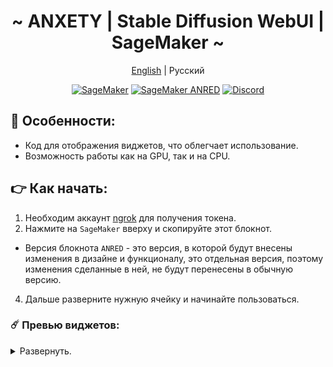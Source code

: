 <div align="center">

<h1 align="center">~ ANXETY | Stable Diffusion WebUI | SageMaker ~</h1>

[English](./README.md) | Русский

</div>


<p align="center">
  <a href="https://studiolab.sagemaker.aws/import/github/anxety-solo/sd-webui-sagemaker/blob/main/anxety-ru.ipynb"><img alt="SageMaker" src="https://img.shields.io/badge/SAGEMAKER-blue?style=for-the-badge&color=blue"></a>
  <a href="https://studiolab.sagemaker.aws/import/github/anxety-solo/sd-webui-sagemaker/blob/main/anxety-ru_ANRED.ipynb"><img alt="SageMaker ANRED" src="https://img.shields.io/badge/SAGEMAKER-orange?style=for-the-badge&label=ANRED&labelColor=grey&color=orange"></a>
  <a href="https://discordapp.com/users/565783561878372352"><img alt="Discord" src="https://img.shields.io/badge/МОЙ ДИСКОРД-blue?style=for-the-badge&logo=discord&logoColor=white&color=blue"></a>
</p>


## 🌟 Особенности:
  - Код для отображения виджетов, что облегчает использование.
  - Возможность работы как на GPU, так и на CPU.


## 👉 Как начать:
  1. Необходим аккаунт [ngrok](https://dashboard.ngrok.com/login) для получения токена.
  2. Нажмите на `SageMaker` вверху и скопируйте этот блокнот. <br>
  - Версия блокнота `ANRED` - это версия, в которой будут внесены изменения в дизайне и функционалу, это отдельная версия, поэтому изменения сделанные в ней, не будут перенесены в обычную версию.
  4. Дальше разверните нужную ячейку и начинайте пользоваться.


### ☄️ Превью виджетов:

<details>
<summary>Развернуть.</summary>
 
<div align="center">

  ![Виджеты-OLD](https://github.com/anxety-solo/sd-webui-sagemaker/blob/main/img/ru/widgets_view_ru.png)
  
</div>

</details>
